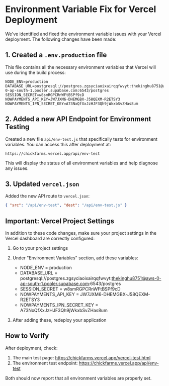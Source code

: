 # Environment Variable Fix for Vercel Deployment

We've identified and fixed the environment variable issues with your Vercel deployment. The following changes have been made:

## 1. Created a `.env.production` file

This file contains all the necessary environment variables that Vercel will use during the build process:

```
NODE_ENV=production
DATABASE_URL=postgresql://postgres.zgsyciaoixairqqfwvyt:thekinghu8751@aws-0-ap-south-1.pooler.supabase.com:6543/postgres
SESSION_SECRET=w8smRGPCRnWFtBSPf9cD
NOWPAYMENTS_API_KEY=JW7JXM6-DHEMGBX-J58QEXM-R2ETSY3
NOWPAYMENTS_IPN_SECRET_KEY=A73NxQfXxJzHJF3Qh9jWkxbSvZHas8um
```

## 2. Added a new API Endpoint for Environment Testing

Created a new file `api/env-test.js` that specifically tests for environment variables. You can access this after deployment at:

```
https://chickfarms.vercel.app/api/env-test
```

This will display the status of all environment variables and help diagnose any issues.

## 3. Updated `vercel.json`

Added the new API route to `vercel.json`:

```json
{ "src": "/api/env-test", "dest": "/api/env-test.js" }
```

## Important: Vercel Project Settings

In addition to these code changes, make sure your project settings in the Vercel dashboard are correctly configured:

1. Go to your project settings
2. Under "Environment Variables" section, add these variables:
   - NODE_ENV = production
   - DATABASE_URL = postgresql://postgres.zgsyciaoixairqqfwvyt:thekinghu8751@aws-0-ap-south-1.pooler.supabase.com:6543/postgres
   - SESSION_SECRET = w8smRGPCRnWFtBSPf9cD
   - NOWPAYMENTS_API_KEY = JW7JXM6-DHEMGBX-J58QEXM-R2ETSY3
   - NOWPAYMENTS_IPN_SECRET_KEY = A73NxQfXxJzHJF3Qh9jWkxbSvZHas8um

3. After adding these, redeploy your application

## How to Verify

After deployment, check:
1. The main test page: https://chickfarms.vercel.app/vercel-test.html
2. The environment test endpoint: https://chickfarms.vercel.app/api/env-test

Both should now report that all environment variables are properly set.